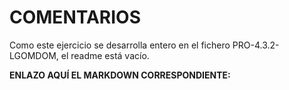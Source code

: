 # COMENTARIOS
Como este ejercicio se desarrolla entero en el fichero PRO-4.3.2-LGOMDOM, el readme está vacío.

**ENLAZO AQUÍ EL MARKDOWN CORRESPONDIENTE:**
[]()
